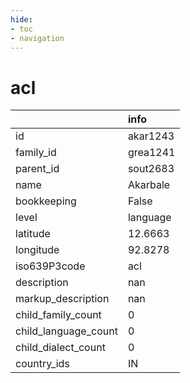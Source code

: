 ```yaml
---
hide:
- toc
- navigation
---
```

# acl
|                      | info     |
|:---------------------|:---------|
| id                   | akar1243 |
| family_id            | grea1241 |
| parent_id            | sout2683 |
| name                 | Akarbale |
| bookkeeping          | False    |
| level                | language |
| latitude             | 12.6663  |
| longitude            | 92.8278  |
| iso639P3code         | acl      |
| description          | nan      |
| markup_description   | nan      |
| child_family_count   | 0        |
| child_language_count | 0        |
| child_dialect_count  | 0        |
| country_ids          | IN       |